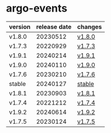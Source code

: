 # argo-events

| version | release date |            changes             |
|---------|--------------|--------------------------------|
| v1.8.0  | 20230512     | [v1.8.0](./v1.8.0-20230512.md) |
| v1.7.3  | 20220929     | [v1.7.3](./v1.7.3-20220929.md) |
| v1.9.1  | 20240214     | [v1.9.1](./v1.9.1-20240214.md) |
| v1.9.0  | 20240110     | [v1.9.0](./v1.9.0-20240110.md) |
| v1.7.6  | 20230210     | [v1.7.6](./v1.7.6-20230210.md) |
| stable  | 20240127     | [stable](./stable-20240127.md) |
| v1.8.1  | 20230903     | [v1.8.1](./v1.8.1-20230903.md) |
| v1.7.4  | 20221212     | [v1.7.4](./v1.7.4-20221212.md) |
| v1.9.2  | 20240614     | [v1.9.2](./v1.9.2-20240614.md) |
| v1.7.5  | 20230124     | [v1.7.5](./v1.7.5-20230124.md) |

